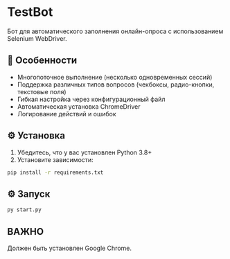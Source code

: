 # TestBot

Бот для автоматического заполнения онлайн-опроса с использованием Selenium WebDriver.

## 📌 Особенности

- Многопоточное выполнение (несколько одновременных сессий)
- Поддержка различных типов вопросов (чекбоксы, радио-кнопки, текстовые поля)
- Гибкая настройка через конфигурационный файл
- Автоматическая установка ChromeDriver
- Логирование действий и ошибок

## ⚙️ Установка

1. Убедитесь, что у вас установлен Python 3.8+
2. Установите зависимости:

```bash
pip install -r requirements.txt
```

## ⚙️ Запуск
```bash
py start.py
```

## ВАЖНО
Должен быть установлен Google Chrome.